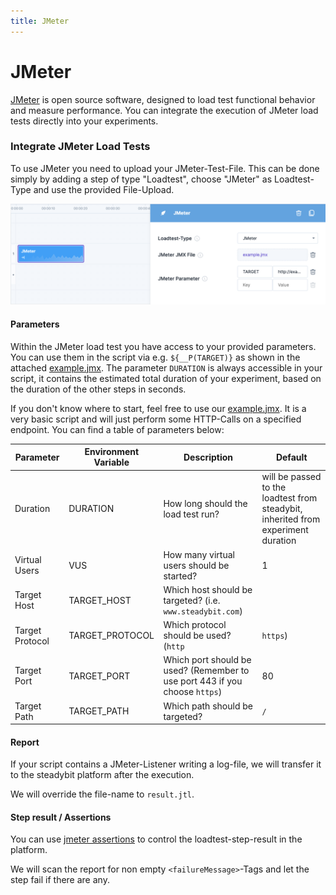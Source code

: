 ```yaml
---
title: JMeter
---
```


# JMeter

[JMeter](https://jmeter.apache.org/) is open source software, designed to load test functional behavior and measure performance. You can integrate the execution of JMeter load tests directly into your experiments.

### Integrate JMeter Load Tests

To use JMeter you need to upload your JMeter-Test-File. This can be done simply by adding a step of type "Loadtest", choose "JMeter" as Loadtest-Type and use the provided File-Upload.

![Experiment with JMeter Load Test](jmeter-experiment.png)

#### Parameters

Within the JMeter load test you have access to your provided parameters. You can use them in the script via e.g. `${__P(TARGET)}` as shown in the attached [example.jmx](./jmeter-example.jmx). The parameter `DURATION` is always accessible in your script, it contains the estimated total duration of your experiment, based on the duration of the other steps in seconds.

If you don't know where to start, feel free to use our [example.jmx](./jmeter-example.jmx). It is a very basic script and will just perform some HTTP-Calls on a specified endpoint. You can find a table of parameters below:

| Parameter       | Environment Variable | Description                                                                 | Default                                                                           | 
|-----------------|----------------------|-----------------------------------------------------------------------------|-----------------------------------------------------------------------------------|
| Duration        | DURATION             | How long should the load test run?                                          | will be passed to the loadtest from steadybit, inherited from experiment duration |
| Virtual Users   | VUS                  | How many virtual users should be started?                                   | 1                                                                                 | 
| Target Host     | TARGET\_HOST         | Which host should be targeted? (i.e. `www.steadybit.com`)                   |                                                                                   |
| Target Protocol | TARGET\_PROTOCOL     | Which protocol should be used? (`http`                                      | `https`)                                                                          | `http` | 
| Target Port     | TARGET\_PORT         | Which port should be used? (Remember to use port 443 if you choose `https`) | 80                                                                                | 
| Target Path     | TARGET\_PATH         | Which path should be targeted?                                              | `/`                                                                               |

#### Report

If your script contains a JMeter-Listener writing a log-file, we will transfer it to the steadybit platform after the execution.

We will override the file-name to `result.jtl`.

#### Step result / Assertions

You can use [jmeter assertions](https://jmeter.apache.org/usermanual/component\_reference.html#assertions) to control the loadtest-step-result in the platform.

We will scan the report for non empty `<failureMessage>`-Tags and let the step fail if there are any.
